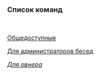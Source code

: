 ### **Список команд**
<br>

[Общедоступные](general/index.md)

[Для администраторов бесед](admin/index.md)

*[Для овнера](owner/index.md)*

